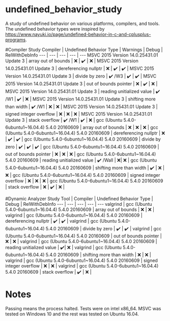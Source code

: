 # undefined_behavior_study
A study of undefined behavior on various platforms, compilers, and tools. The undefined behavior types were inspired by https://www.nayuki.io/page/undefined-behavior-in-c-and-cplusplus-programs.

#Compiler Study
Compiler | Undefined Behavior Type | Warnings | Debug | RelWithDebInfo
--- | --- | --- | --- | ---
MSVC 2015 Version 14.0.25431.01 Update 3 | array out of bounds | ❌ | ✔️ | ❌ |
MSVC 2015 Version 14.0.25431.01 Update 3 | dereferencing nullptr | ❌ | ✔️ | ✔️ |
MSVC 2015 Version 14.0.25431.01 Update 3 | divide by zero | ✔️ /W3 | ✔️ | ✔️ |
MSVC 2015 Version 14.0.25431.01 Update 3 | out of bounds pointer | ❌ | ✔️ | ❌ |
MSVC 2015 Version 14.0.25431.01 Update 3 | reading unitialized value | ✔️ /W1 | ✔️ | ❌ |
MSVC 2015 Version 14.0.25431.01 Update 3 | shifting more than width | ✔️ /W1 | ❌ | ❌ |
MSVC 2015 Version 14.0.25431.01 Update 3 | signed integer overflow | ❌ | ❌ | ❌ |
MSVC 2015 Version 14.0.25431.01 Update 3 | stack overflow | ✔️ /W1 | ✔️ | ❌ |
gcc (Ubuntu 5.4.0-6ubuntu1~16.04.4) 5.4.0 20160609 | array out of bounds | ❌ | ❌ | ❌ |
gcc (Ubuntu 5.4.0-6ubuntu1~16.04.4) 5.4.0 20160609 | dereferencing nullptr | ❌ | ✔️ | ✔️ |
gcc (Ubuntu 5.4.0-6ubuntu1~16.04.4) 5.4.0 20160609 | divide by zero | ✔️ | ✔️ | ✔️ |
gcc (Ubuntu 5.4.0-6ubuntu1~16.04.4) 5.4.0 20160609 | out of bounds pointer | ❌ | ❌ | ❌ |
gcc (Ubuntu 5.4.0-6ubuntu1~16.04.4) 5.4.0 20160609 | reading unitialized value | ✔️ /Wall | ❌| ❌ |
gcc (Ubuntu 5.4.0-6ubuntu1~16.04.4) 5.4.0 20160609 | shifting more than width | ✔️ | ❌ | ❌ |
gcc (Ubuntu 5.4.0-6ubuntu1~16.04.4) 5.4.0 20160609 | signed integer overflow | ❌ | ❌ | ❌ |
gcc (Ubuntu 5.4.0-6ubuntu1~16.04.4) 5.4.0 20160609 | stack overflow | ❌ | ✔️ | ❌ |

#Dynamic Analyzer Study
Tool | Compiler | Undefined Behavior Type | Debug | RelWithDebInfo
--- | --- | --- | --- | ---
valgrind | gcc (Ubuntu 5.4.0-6ubuntu1~16.04.4) 5.4.0 20160609 | array out of bounds | ❌ | ❌ |
valgrind | gcc (Ubuntu 5.4.0-6ubuntu1~16.04.4) 5.4.0 20160609 | dereferencing nullptr | ✔️ | ✔️ |
valgrind | gcc (Ubuntu 5.4.0-6ubuntu1~16.04.4) 5.4.0 20160609 | divide by zero | ✔️ | ✔️ |
valgrind | gcc (Ubuntu 5.4.0-6ubuntu1~16.04.4) 5.4.0 20160609 | out of bounds pointer | ❌ | ❌ |
valgrind | gcc (Ubuntu 5.4.0-6ubuntu1~16.04.4) 5.4.0 20160609 | reading unitialized value | ✔️| ❌ |
valgrind | gcc (Ubuntu 5.4.0-6ubuntu1~16.04.4) 5.4.0 20160609 | shifting more than width | ❌ | ❌ |
valgrind | gcc (Ubuntu 5.4.0-6ubuntu1~16.04.4) 5.4.0 20160609 | signed integer overflow | ❌ | ❌ |
valgrind | gcc (Ubuntu 5.4.0-6ubuntu1~16.04.4) 5.4.0 20160609 | stack overflow | ✔️ | ❌ |

# Notes
Passing means the process halted. Tests were on intel x86_64. MSVC was tested on Windows 10 and the rest was tested on Ubuntu 16.04.
